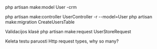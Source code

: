 php artisan make:model User -crm

php artisan make:controller UserController -r --model=User
php artisan make:migration CreateUsersTable

Validacijos klasė
php artisan make:request UserStoreRequest

Keleta testu paruosti
Http request types, why so many?
